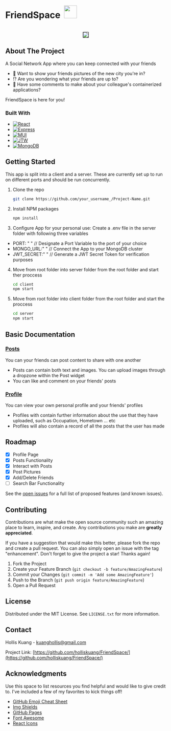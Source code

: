 # FriendSpace <img src='https://res.cloudinary.com/dd97ovnmi/image/upload/v1677131194/friends_irkpgb.png' width=40px height=40px style="margin-left:5px"> 

<!-- PROJECT LOGO -->
<br />
<div align="center">
    <img style='border:1px solid black' src="https://res.cloudinary.com/dd97ovnmi/image/upload/v1677113683/chrome_zKY7exhAMr_mdzad1.jpg" >
 
</div>




<!-- ABOUT THE PROJECT -->
## About The Project

<p>A Social Network App where you can keep connected with your friends 
<ul>
<li> 🌉 Want to show your friends pictures of the new city you're in?</li>
<li> ⁉️ Are you wondering what your friends are up to?</li>
<li> 🐳 Have some comments to make about your colleague's containerized applications? </li>
</ul>
</p>
<p>FriendSpace is here for you!</p>



### Built With

* [![React][React.js]][React-url]
* [![Express][Express.js]][Express-url]
* [![MUI][MUI]][MUI-url]
* [![JTW][JWT]][JWT-url]
* [![MongoDB][MongoDB]][MongoDB-url]



<!-- GETTING STARTED -->
## Getting Started

This app is split into a client and a server. These are currently set up to run on different ports and should be run concurrently.

1. Clone the repo
   ```sh
   git clone https://github.com/your_username_/Project-Name.git
   ```
2. Install NPM packages
   ```sh
   npm install
   ```
3. Configure App for your personal use:  Create a .env file in the server folder with following three variables

<p>
<ul>
<li>PORT: " " // Designate a Port Variable to the port of your choice</li>
<li>MONGO_URL:" "  // Connect the App to your MongoDB cluster </li>
<li>JWT_SECRET:" " // Generate a JWT Secret Token for verification purposes </li>
</ul>
   </p>
   
4. Move from root folder into server folder from the root folder and start ther proccess
   ```sh
   cd client
   npm start
   ```
5. Move from root folder into client folder from the root folder and start the proccess
   ```sh
   cd server
   npm start
   ```


<!-- USAGE EXAMPLES -->
## Basic Documentation



<h3><ins>Posts</ins></h3>
<p>You can your friends can post content to share with one another</p>
<ul>
<li>Posts can contain both text and images. You can upload images through a dropzone within the Post widget</li>
<li>You can like and comment on your friends' posts</li>
</ul>


<h3><ins>Profile</ins></h3>

<p>You can view your own personal profile and your friends' profiles</p>
<ul>
<li>Profiles with contain further information about the use that they have uploaded, such as Occupation, Hometown ... etc </li>
<li>Profiles will also contain a record of all the posts that the user has made </li>
</ul>



<!-- ROADMAP -->
## Roadmap

- [x] Profile Page
- [x] Posts Functionality
- [x] Interact with Posts 
- [x] Post Pictures
- [x] Add/Delete Friends
- [ ] Search Bar Functionality

See the [open issues](https://github.com/holliskuang/FriendSpace/issues) for a full list of proposed features (and known issues).



<!-- CONTRIBUTING -->
## Contributing

Contributions are what make the open source community such an amazing place to learn, inspire, and create. Any contributions you make are **greatly appreciated**.

If you have a suggestion that would make this better, please fork the repo and create a pull request. You can also simply open an issue with the tag "enhancement".
Don't forget to give the project a star! Thanks again!

1. Fork the Project
2. Create your Feature Branch (`git checkout -b feature/AmazingFeature`)
3. Commit your Changes (`git commit -m 'Add some AmazingFeature'`)
4. Push to the Branch (`git push origin feature/AmazingFeature`)
5. Open a Pull Request



<!-- LICENSE -->
## License

Distributed under the MIT License. See `LICENSE.txt` for more information.



<!-- CONTACT -->
## Contact

Hollis Kuang - kuanghollis@gmail.com

Project Link: [https://github.com/holliskuang/FriendSpace/](https://github.com/holliskuang/FriendSpace/)



<!-- ACKNOWLEDGMENTS -->
## Acknowledgments

Use this space to list resources you find helpful and would like to give credit to. I've included a few of my favorites to kick things off!

* [GitHub Emoji Cheat Sheet](https://www.webpagefx.com/tools/emoji-cheat-sheet)
* [Img Shields](https://shields.io)
* [GitHub Pages](https://pages.github.com)
* [Font Awesome](https://fontawesome.com)
* [React Icons](https://react-icons.github.io/react-icons/search)



<!-- MARKDOWN LINKS & IMAGES -->
<!-- https://www.markdownguide.org/basic-syntax/#reference-style-links -->

[license-shield]: https://img.shields.io/github/license/othneildrew/Best-README-Template.svg?style=for-the-badge
[license-url]: https://github.com/othneildrew/Best-README-Template/blob/master/LICENSE.txt
[linkedin-shield]: https://img.shields.io/badge/-LinkedIn-black.svg?style=for-the-badge&logo=linkedin&colorB=555
[linkedin-url]: https://linkedin.com/in/othneildrew

[Next.js]: https://img.shields.io/badge/next.js-000000?style=for-the-badge&logo=nextdotjs&logoColor=white
[Next-url]: https://nextjs.org/
[React.js]: https://img.shields.io/badge/React-20232A?style=for-the-badge&logo=react&logoColor=61DAFB
[React-url]: https://reactjs.org/
[Express.js]: https://img.shields.io/badge/Express.js-404D59?style=for-the-badge
[Express-url]: https://expressjs.com/
[MUI]: https://img.shields.io/badge/Material--UI-0081CB?style=for-the-badge&logo=material-ui&logoColor=white
[MUI-url]: https://mui.com/
[TypeScript.js]: https://img.shields.io/badge/TypeScript-007ACC?style=for-the-badge&logo=typescript&logoColor=white
[TypeScript-url]: https://www.typescriptlang.org/
[MongoDB]: https://img.shields.io/badge/MongoDB-4EA94B?style=for-the-badge&logo=mongodb&logoColor=white
[MongoDB-url]: https://www.mongodb.com/
[JWT]: https://img.shields.io/badge/json%20web%20tokens-323330?style=for-the-badge&logo=json-web-tokens&logoColor=pink
[JWT-url]: https://jwt.io/
